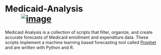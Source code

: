 # Medicaid-Analysis &nbsp; &nbsp; &nbsp; &nbsp; &nbsp; &nbsp; &nbsp; &nbsp; &nbsp; &nbsp; &nbsp; &nbsp; &nbsp; &nbsp;  &nbsp; &nbsp; &nbsp; &nbsp; &nbsp; &nbsp; &nbsp; &nbsp;                                                                                                 <a href="https://emrts.us" target="_blank"> ![image](https://github.com/tmwang7324/Medicaid-Analysis/assets/121271571/16e51d9d-e2f7-4e49-b407-1005281d932a) </a>
Medicaid Analysis is a collection of scripts that filter, organize, and create accurate forecasts of Medicaid enrollment and expenditure data.  These scripts implement a machine learning based forecasting tool called <a href = "https://github.com/facebook/prophet">Prophet</a> and are written with Python and R.

